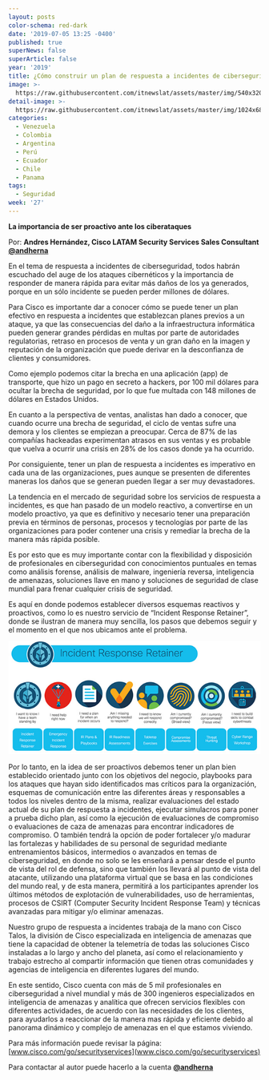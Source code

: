 ```yaml
---
layout: posts
color-schema: red-dark
date: '2019-07-05 13:25 -0400'
published: true
superNews: false
superArticle: false
year: '2019'
title: ¿Cómo construir un plan de respuesta a incidentes de ciberseguridad?
image: >-
  https://raw.githubusercontent.com/itnewslat/assets/master/img/540x320/Ciber-seguridad-p.jpg
detail-image: >-
  https://raw.githubusercontent.com/itnewslat/assets/master/img/1024x680/Ciber-seguridad-g.jpg
categories:
  - Venezuela
  - Colombia
  - Argentina
  - Perú
  - Ecuador
  - Chile
  - Panama
tags:
  - Seguridad
week: '27'
---
```

**La importancia de ser proactivo ante los ciberataques**

Por: **Andres Hernández, Cisco LATAM Security Services Sales Consultant** [**@andherna**](https://twitter.com/andherna)

En el tema de respuesta a incidentes de ciberseguridad, todos habrán escuchado del auge de los ataques cibernéticos y la importancia de responder de manera rápida para evitar más daños de los ya generados, porque en un sólo incidente se pueden perder millones de dólares.

Para Cisco es importante dar a conocer cómo se puede tener un plan efectivo en respuesta a incidentes que establezcan planes previos a un ataque, ya que las consecuencias del daño a la infraestructura informática pueden generar grandes pérdidas en multas por parte de autoridades regulatorias, retraso en procesos de venta y un gran daño en la imagen y reputación de la organización que puede derivar en la desconfianza de clientes y consumidores.

Como ejemplo podemos citar la brecha en una aplicación (app) de transporte, que hizo un pago en secreto a hackers, por 100 mil dólares para ocultar la brecha de seguridad, por lo que fue multada con 148 millones de dólares en Estados Unidos.

En cuanto a la perspectiva de ventas, analistas han dado a conocer, que cuando ocurre una brecha de seguridad, el ciclo de ventas sufre una demora y los clientes se empiezan a preocupar. Cerca de 87% de las compañías hackeadas experimentan atrasos en sus ventas y es probable que vuelva a ocurrir una crisis en 28% de los casos donde ya ha ocurrido.

Por consiguiente, tener un plan de respuesta a incidentes es imperativo en cada una de las organizaciones, pues aunque se presenten de diferentes maneras los daños que se generan pueden llegar a ser muy devastadores.

La tendencia en el mercado de seguridad sobre los servicios de respuesta a incidentes, es que han pasado de un modelo reactivo, a convertirse en un modelo proactivo, ya que es definitivo y necesario tener una preparación previa en términos de personas, procesos y tecnologías por parte de las organizaciones para poder contener una crisis y remediar la brecha de la manera más rápida posible.

Es por esto que es muy importante contar con la flexibilidad y disposición de profesionales en ciberseguridad con conocimientos puntuales en temas como análisis forense, análisis de malware, ingeniería reversa, inteligencia de amenazas, soluciones llave en mano y soluciones de seguridad de clase mundial para frenar cualquier crisis de seguridad.

Es aquí en donde podemos establecer diversos esquemas reactivos y proactivos, como lo es nuestro servicio de “Incident Response Retainer”, donde se ilustran de manera muy sencilla, los pasos que debemos seguir y el momento en el que nos ubicamos ante el problema.

![](https://raw.githubusercontent.com/itnewslat/assets/master/img/300x300/Incidentes-de-seguridad.jpg)

Por lo tanto, en la idea de ser proactivos debemos tener un plan bien establecido orientado junto con los objetivos del negocio, playbooks para los ataques que hayan sido identificados mas críticos para la organización, esquemas de comunicación entre las diferentes áreas y responsables a todos los niveles dentro de la misma, realizar evaluaciones del estado actual de su plan de respuesta a incidentes, ejecutar simulacros para poner a prueba dicho plan, así como la ejecución de evaluaciones de compromiso o evaluaciones de caza de amenazas para encontrar indicadores de compromiso.  O también tendrá la opción de poder fortalecer y/o madurar las fortalezas y habilidades de su personal de seguridad mediante entrenamientos básicos, intermedios o avanzados en temas de ciberseguridad, en donde no solo se les enseñará a pensar desde el punto de vista del rol de defensa, sino que también los llevará al punto de vista del atacante, utilizando una plataforma virtual que se basa en las condiciones del mundo real, y de esta manera, permitirá a los participantes aprender los últimos métodos de explotación de vulnerabilidades, uso de herramientas, procesos de CSIRT (Computer Security Incident Response Team) y técnicas avanzadas para mitigar y/o eliminar amenazas. 

Nuestro grupo de respuesta a incidentes trabaja de la mano con Cisco Talos, la división de Cisco especializada en inteligencia de amenazas que tiene la capacidad de obtener la telemetría de todas las soluciones Cisco instaladas a lo largo y ancho del planeta, así como el relacionamiento y trabajo estrecho al  compartir información que tienen otras comunidades y agencias de inteligencia en diferentes lugares del mundo.

En este sentido, Cisco cuenta con más de 5 mil profesionales en ciberseguridad a nivel mundial y más de 300 ingenieros especializados en inteligencia de amenazas y analítica que ofrecen servicios flexibles con diferentes actividades, de acuerdo con las necesidades de los clientes, para ayudarlos a reaccionar de la manera mas rápida y eficiente debido al panorama dinámico y complejo de amenazas en el que estamos viviendo.

Para más información puede revisar la página:  [www.cisco.com/go/securityservices](www.cisco.com/go/securityservices)

Para contactar al autor puede hacerlo a la cuenta [**@andherna**](https://twitter.com/andherna)

